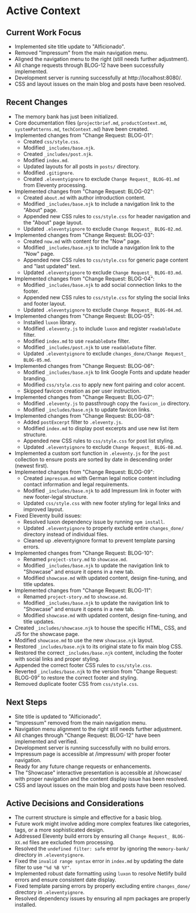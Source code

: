 # Active Context

## Current Work Focus
- Implemented site title update to "AIficionado".
- Removed "Impressum" from the main navigation menu.
- Aligned the navigation menu to the right (still needs further adjustment).
- All change requests through BLOG-12 have been successfully implemented.
- Development server is running successfully at http://localhost:8080/.
- CSS and layout issues on the main blog and posts have been resolved.

## Recent Changes
- The memory bank has just been initialized.
- Core documentation files (`projectbrief.md`, `productContext.md`, `systemPatterns.md`, `techContext.md`) have been created.
- Implemented changes from "Change Request: BLOG-01":
    - Created `css/style.css`.
    - Modified `_includes/base.njk`.
    - Created `_includes/post.njk`.
    - Modified `index.md`.
    - Updated layouts for all posts in `posts/` directory.
    - Modified `.gitignore`.
    - Created `.eleventyignore` to exclude `Change Request_ BLOG-01.md` from Eleventy processing.
- Implemented changes from "Change Request: BLOG-02":
    - Created `about.md` with author introduction content.
    - Modified `_includes/base.njk` to include a navigation link to the "About" page.
    - Appended new CSS rules to `css/style.css` for header navigation and the "About" page layout.
    - Updated `.eleventyignore` to exclude `Change Request_ BLOG-02.md`.
- Implemented changes from "Change Request: BLOG-03":
    - Created `now.md` with content for the "Now" page.
    - Modified `_includes/base.njk` to include a navigation link to the "Now" page.
    - Appended new CSS rules to `css/style.css` for generic page content and "last updated" text.
    - Updated `.eleventyignore` to exclude `Change Request_ BLOG-03.md`.
- Implemented changes from "Change Request: BLOG-04":
    - Modified `_includes/base.njk` to add social connection links to the footer.
    - Appended new CSS rules to `css/style.css` for styling the social links and footer layout.
    - Updated `.eleventyignore` to exclude `Change Request_ BLOG-04.md`.
- Implemented changes from "Change Request: BLOG-05":
    - Installed `luxon` library.
    - Modified `.eleventy.js` to include `luxon` and register `readableDate` filter.
    - Modified `index.md` to use `readableDate` filter.
    - Modified `_includes/post.njk` to use `readableDate` filter.
    - Updated `.eleventyignore` to exclude `changes_done/Change Request_ BLOG-05.md`.
- Implemented changes from "Change Request: BLOG-06":
    - Modified `_includes/base.njk` to link Google Fonts and update header branding.
    - Modified `css/style.css` to apply new font pairing and color accent.
    - Skipped favicon creation as per user instruction.
- Implemented changes from "Change Request: BLOG-07":
    - Modified `.eleventy.js` to passthrough copy the `favicon_io` directory.
    - Modified `_includes/base.njk` to update favicon links.
- Implemented changes from "Change Request: BLOG-08":
    - Added `postExcerpt` filter to `.eleventy.js`.
    - Modified `index.md` to display post excerpts and use new list item structure.
    - Appended new CSS rules to `css/style.css` for post list styling.
    - Updated `.eleventyignore` to exclude `Change Request_ BLOG-08.md`.
- Implemented a custom sort function in `.eleventy.js` for the `post` collection to ensure posts are sorted by date in descending order (newest first).
- Implemented changes from "Change Request: BLOG-09":
    - Created `impressum.md` with German legal notice content including contact information and legal requirements.
    - Modified `_includes/base.njk` to add Impressum link in footer with new footer-legal structure.
    - Updated `css/style.css` with new footer styling for legal links and improved layout.
- Fixed Eleventy build issues:
    - Resolved luxon dependency issue by running `npm install`.
    - Updated `.eleventyignore` to properly exclude entire `changes_done/` directory instead of individual files.
    - Cleaned up .eleventyignore format to prevent template parsing errors.
- Implemented changes from "Change Request: BLOG-10":
    - Renamed `project-story.md` to `showcase.md`.
    - Modified `_includes/base.njk` to update the navigation link to "Showcase" and ensure it opens in a new tab.
    - Modified `showcase.md` with updated content, design fine-tuning, and title updates.
- Implemented changes from "Change Request: BLOG-11":
    - Renamed `project-story.md` to `showcase.md`.
    - Modified `_includes/base.njk` to update the navigation link to "Showcase" and ensure it opens in a new tab.
    - Modified `showcase.md` with updated content, design fine-tuning, and title updates.
- Created `_includes/showcase.njk` to house the specific HTML, CSS, and JS for the showcase page.
- Modified `showcase.md` to use the new `showcase.njk` layout.
- Restored `_includes/base.njk` to its original state to fix main blog CSS.
- Restored the correct `_includes/base.njk` content, including the footer with social links and proper styling.
- Appended the correct footer CSS rules to `css/style.css`.
- Reverted `_includes/base.njk` to the version from "Change Request: BLOG-09" to restore the correct footer and styling.
- Removed duplicate footer CSS from `css/style.css`.

## Next Steps
- Site title is updated to "AIficionado".
- "Impressum" removed from the main navigation menu.
- Navigation menu alignment to the right still needs further adjustment.
- All changes through "Change Request: BLOG-12" have been implemented and verified.
- Development server is running successfully with no build errors.
- Impressum page is accessible at /impressum/ with proper footer navigation.
- Ready for any future change requests or enhancements.
- The "Showcase" interactive presentation is accessible at /showcase/ with proper navigation and the content display issue has been resolved.
- CSS and layout issues on the main blog and posts have been resolved.

## Active Decisions and Considerations
- The current structure is simple and effective for a basic blog.
- Future work might involve adding more complex features like categories, tags, or a more sophisticated design.
- Addressed Eleventy build errors by ensuring all `Change Request_ BLOG-XX.md` files are excluded from processing.
- Resolved the `undefined filter: safe` error by ignoring the `memory-bank/` directory in `.eleventyignore`.
- Fixed the `invalid range syntax` error in `index.md` by updating the date filter to use `"%d %B %Y"`.
- Implemented robust date formatting using `luxon` to resolve Netlify build errors and ensure consistent date display.
- Fixed template parsing errors by properly excluding entire `changes_done/` directory in `.eleventyignore`.
- Resolved dependency issues by ensuring all npm packages are properly installed.
